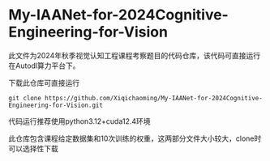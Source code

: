 # My-IAANet-for-2024Cognitive-Engineering-for-Vision

此文件为2024年秋季视觉认知工程课程考察题目的代码仓库，该代码可直接运行在Autodl算力平台下。

下载此仓库可直接运行
```
git clone https://github.com/Xiqichaoming/My-IAANet-for-2024Cognitive-Engineering-for-Vision.git
```

代码运行推荐使用python3.12+cuda12.4环境

此仓库包含课程给定数据集和10次训练的权重，这两部分文件大小较大，clone时可以选择性下载